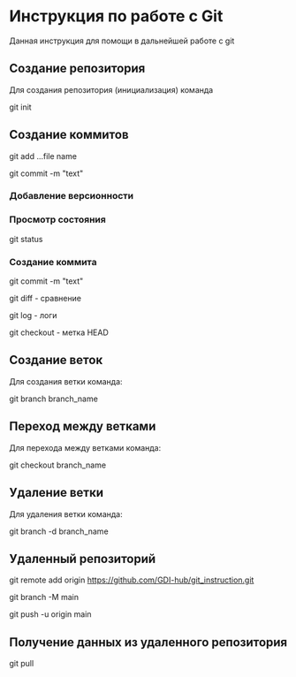 # Инструкция по работе с Git

Данная инструкция для помощи в дальнейшей работе с git

## Создание репозитория

Для создания репозитория (инициализация) команда

   git init

## Создание коммитов

  git add ...file name
  
  git commit -m "text"

### Добавление версионности

### Просмотр состояния

  git status

### Создание коммита

  git commit -m "text"

  git diff - сравнение

  git log - логи

  git checkout - метка HEAD

## Создание веток

Для создания ветки команда:

  git branch branch_name

## Переход между ветками

Для перехода между ветками команда:

  git checkout branch_name

## Удаление ветки

Для удаления ветки команда:

  git branch -d branch_name

## Удаленный репозиторий
  
  git remote add origin https://github.com/GDI-hub/git_instruction.git

  git branch -M main

  git push -u origin main
  
##  Получение данных из удаленного репозитория

  git pull
